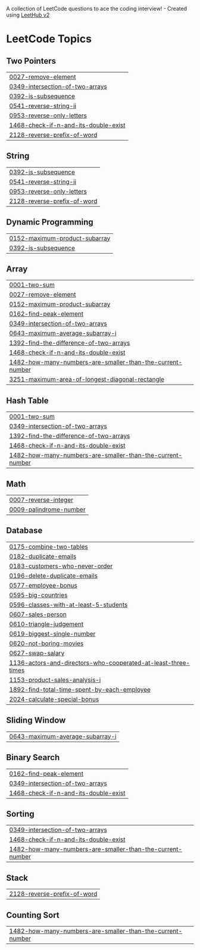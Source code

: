 A collection of LeetCode questions to ace the coding interview! - Created using [LeetHub v2](https://github.com/arunbhardwaj/LeetHub-2.0)
<!---LeetCode Topics Start-->
# LeetCode Topics
## Two Pointers
|  |
| ------- |
| [0027-remove-element](https://github.com/HarishaYerra/LeetCode-DSA/tree/master/0027-remove-element) |
| [0349-intersection-of-two-arrays](https://github.com/HarishaYerra/LeetCode-DSA/tree/master/0349-intersection-of-two-arrays) |
| [0392-is-subsequence](https://github.com/HarishaYerra/LeetCode-DSA/tree/master/0392-is-subsequence) |
| [0541-reverse-string-ii](https://github.com/HarishaYerra/LeetCode-DSA/tree/master/0541-reverse-string-ii) |
| [0953-reverse-only-letters](https://github.com/HarishaYerra/LeetCode-DSA/tree/master/0953-reverse-only-letters) |
| [1468-check-if-n-and-its-double-exist](https://github.com/HarishaYerra/LeetCode-DSA/tree/master/1468-check-if-n-and-its-double-exist) |
| [2128-reverse-prefix-of-word](https://github.com/HarishaYerra/LeetCode-DSA/tree/master/2128-reverse-prefix-of-word) |
## String
|  |
| ------- |
| [0392-is-subsequence](https://github.com/HarishaYerra/LeetCode-DSA/tree/master/0392-is-subsequence) |
| [0541-reverse-string-ii](https://github.com/HarishaYerra/LeetCode-DSA/tree/master/0541-reverse-string-ii) |
| [0953-reverse-only-letters](https://github.com/HarishaYerra/LeetCode-DSA/tree/master/0953-reverse-only-letters) |
| [2128-reverse-prefix-of-word](https://github.com/HarishaYerra/LeetCode-DSA/tree/master/2128-reverse-prefix-of-word) |
## Dynamic Programming
|  |
| ------- |
| [0152-maximum-product-subarray](https://github.com/HarishaYerra/LeetCode-DSA/tree/master/0152-maximum-product-subarray) |
| [0392-is-subsequence](https://github.com/HarishaYerra/LeetCode-DSA/tree/master/0392-is-subsequence) |
## Array
|  |
| ------- |
| [0001-two-sum](https://github.com/HarishaYerra/LeetCode-DSA/tree/master/0001-two-sum) |
| [0027-remove-element](https://github.com/HarishaYerra/LeetCode-DSA/tree/master/0027-remove-element) |
| [0152-maximum-product-subarray](https://github.com/HarishaYerra/LeetCode-DSA/tree/master/0152-maximum-product-subarray) |
| [0162-find-peak-element](https://github.com/HarishaYerra/LeetCode-DSA/tree/master/0162-find-peak-element) |
| [0349-intersection-of-two-arrays](https://github.com/HarishaYerra/LeetCode-DSA/tree/master/0349-intersection-of-two-arrays) |
| [0643-maximum-average-subarray-i](https://github.com/HarishaYerra/LeetCode-DSA/tree/master/0643-maximum-average-subarray-i) |
| [1392-find-the-difference-of-two-arrays](https://github.com/HarishaYerra/LeetCode-DSA/tree/master/1392-find-the-difference-of-two-arrays) |
| [1468-check-if-n-and-its-double-exist](https://github.com/HarishaYerra/LeetCode-DSA/tree/master/1468-check-if-n-and-its-double-exist) |
| [1482-how-many-numbers-are-smaller-than-the-current-number](https://github.com/HarishaYerra/LeetCode-DSA/tree/master/1482-how-many-numbers-are-smaller-than-the-current-number) |
| [3251-maximum-area-of-longest-diagonal-rectangle](https://github.com/HarishaYerra/LeetCode-DSA/tree/master/3251-maximum-area-of-longest-diagonal-rectangle) |
## Hash Table
|  |
| ------- |
| [0001-two-sum](https://github.com/HarishaYerra/LeetCode-DSA/tree/master/0001-two-sum) |
| [0349-intersection-of-two-arrays](https://github.com/HarishaYerra/LeetCode-DSA/tree/master/0349-intersection-of-two-arrays) |
| [1392-find-the-difference-of-two-arrays](https://github.com/HarishaYerra/LeetCode-DSA/tree/master/1392-find-the-difference-of-two-arrays) |
| [1468-check-if-n-and-its-double-exist](https://github.com/HarishaYerra/LeetCode-DSA/tree/master/1468-check-if-n-and-its-double-exist) |
| [1482-how-many-numbers-are-smaller-than-the-current-number](https://github.com/HarishaYerra/LeetCode-DSA/tree/master/1482-how-many-numbers-are-smaller-than-the-current-number) |
## Math
|  |
| ------- |
| [0007-reverse-integer](https://github.com/HarishaYerra/LeetCode-DSA/tree/master/0007-reverse-integer) |
| [0009-palindrome-number](https://github.com/HarishaYerra/LeetCode-DSA/tree/master/0009-palindrome-number) |
## Database
|  |
| ------- |
| [0175-combine-two-tables](https://github.com/HarishaYerra/LeetCode-DSA/tree/master/0175-combine-two-tables) |
| [0182-duplicate-emails](https://github.com/HarishaYerra/LeetCode-DSA/tree/master/0182-duplicate-emails) |
| [0183-customers-who-never-order](https://github.com/HarishaYerra/LeetCode-DSA/tree/master/0183-customers-who-never-order) |
| [0196-delete-duplicate-emails](https://github.com/HarishaYerra/LeetCode-DSA/tree/master/0196-delete-duplicate-emails) |
| [0577-employee-bonus](https://github.com/HarishaYerra/LeetCode-DSA/tree/master/0577-employee-bonus) |
| [0595-big-countries](https://github.com/HarishaYerra/LeetCode-DSA/tree/master/0595-big-countries) |
| [0596-classes-with-at-least-5-students](https://github.com/HarishaYerra/LeetCode-DSA/tree/master/0596-classes-with-at-least-5-students) |
| [0607-sales-person](https://github.com/HarishaYerra/LeetCode-DSA/tree/master/0607-sales-person) |
| [0610-triangle-judgement](https://github.com/HarishaYerra/LeetCode-DSA/tree/master/0610-triangle-judgement) |
| [0619-biggest-single-number](https://github.com/HarishaYerra/LeetCode-DSA/tree/master/0619-biggest-single-number) |
| [0620-not-boring-movies](https://github.com/HarishaYerra/LeetCode-DSA/tree/master/0620-not-boring-movies) |
| [0627-swap-salary](https://github.com/HarishaYerra/LeetCode-DSA/tree/master/0627-swap-salary) |
| [1136-actors-and-directors-who-cooperated-at-least-three-times](https://github.com/HarishaYerra/LeetCode-DSA/tree/master/1136-actors-and-directors-who-cooperated-at-least-three-times) |
| [1153-product-sales-analysis-i](https://github.com/HarishaYerra/LeetCode-DSA/tree/master/1153-product-sales-analysis-i) |
| [1892-find-total-time-spent-by-each-employee](https://github.com/HarishaYerra/LeetCode-DSA/tree/master/1892-find-total-time-spent-by-each-employee) |
| [2024-calculate-special-bonus](https://github.com/HarishaYerra/LeetCode-DSA/tree/master/2024-calculate-special-bonus) |
## Sliding Window
|  |
| ------- |
| [0643-maximum-average-subarray-i](https://github.com/HarishaYerra/LeetCode-DSA/tree/master/0643-maximum-average-subarray-i) |
## Binary Search
|  |
| ------- |
| [0162-find-peak-element](https://github.com/HarishaYerra/LeetCode-DSA/tree/master/0162-find-peak-element) |
| [0349-intersection-of-two-arrays](https://github.com/HarishaYerra/LeetCode-DSA/tree/master/0349-intersection-of-two-arrays) |
| [1468-check-if-n-and-its-double-exist](https://github.com/HarishaYerra/LeetCode-DSA/tree/master/1468-check-if-n-and-its-double-exist) |
## Sorting
|  |
| ------- |
| [0349-intersection-of-two-arrays](https://github.com/HarishaYerra/LeetCode-DSA/tree/master/0349-intersection-of-two-arrays) |
| [1468-check-if-n-and-its-double-exist](https://github.com/HarishaYerra/LeetCode-DSA/tree/master/1468-check-if-n-and-its-double-exist) |
| [1482-how-many-numbers-are-smaller-than-the-current-number](https://github.com/HarishaYerra/LeetCode-DSA/tree/master/1482-how-many-numbers-are-smaller-than-the-current-number) |
## Stack
|  |
| ------- |
| [2128-reverse-prefix-of-word](https://github.com/HarishaYerra/LeetCode-DSA/tree/master/2128-reverse-prefix-of-word) |
## Counting Sort
|  |
| ------- |
| [1482-how-many-numbers-are-smaller-than-the-current-number](https://github.com/HarishaYerra/LeetCode-DSA/tree/master/1482-how-many-numbers-are-smaller-than-the-current-number) |
<!---LeetCode Topics End-->